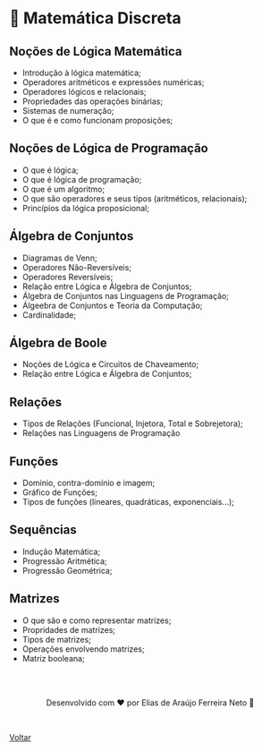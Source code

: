 # 🔢 Matemática Discreta

## Noções de Lógica Matemática

- Introdução à lógica matemática;
- Operadores aritméticos e expressões numéricas;
- Operadores lógicos e relacionais;
- Propriedades das operações binárias;
- Sistemas de numeração;
- O que é e como funcionam proposições;

## Noções de Lógica de Programação

- O que é lógica;
- O que é lógica de programação;
- O que é um algoritmo;
- O que são operadores e seus tipos (aritméticos, relacionais);
- Princípios da lógica proposicional;

## Álgebra de Conjuntos

- Diagramas de Venn;
- Operadores Não-Reversíveis;
- Operadores Reversíveis;
- Relação entre Lógica e Álgebra de Conjuntos;
- Álgebra de Conjuntos nas Linguagens de Programação;
- Álgeebra de Conjuntos e Teoria da Computação;
- Cardinalidade;

## Álgebra de Boole

- Noções de Lógica e Circuitos de Chaveamento;
- Relação entre Lógica e Álgebra de Conjuntos;

## Relações

- Tipos de Relações (Funcional, Injetora, Total e Sobrejetora);
- Relações nas Linguagens de Programação

## Funções

- Domínio, contra-domínio e imagem;
- Gráfico de Funções;
- Tipos de funções (lineares, quadráticas, exponenciais...);

## Sequências

- Indução Matemática;
- Progressão Aritmética;
- Progressão Geométrica;

## Matrizes

- O que são e como representar matrizes;
- Propridades de matrizes;
- Tipos de matrizes;
- Operações envolvendo matrizes;
- Matriz booleana;

<br>
<br>

<p align="center"> Desenvolvido com ❤ por Elias de Araújo Ferreira Neto 👋 <p>

<br>

<a href="../">Voltar</a>
